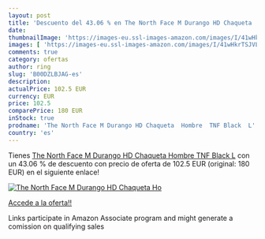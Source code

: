 ```yaml
---
layout: post
title: 'Descuento del 43.06 % en The North Face M Durango HD Chaqueta  Ho'
date: 
thumbnailImage: 'https://images-eu.ssl-images-amazon.com/images/I/41wHkrTSJVL._SL200_.jpg'
images: [ 'https://images-eu.ssl-images-amazon.com/images/I/41wHkrTSJVL._SL200_.jpg' ]
comments: true
category: ofertas
author: ring
slug: 'B00DZLBJAG-es'
description:
actualPrice: 102.5 EUR
currency: EUR
price: 102.5
comparePrice: 180 EUR
inStock: true
prodname: 'The North Face M Durango HD Chaqueta  Hombre  TNF Black  L'
country: 'es'
---
```


Tienes [The North Face M Durango HD Chaqueta  Hombre  TNF Black  L](https://www.amazon.es/dp/B00DZLBJAG/?tag=tolees-21) con un 43.06 % de descuento con precio de oferta de 102.5 EUR (original: 180 EUR) en el siguiente enlace!

[![The North Face M Durango HD Chaqueta  Ho](https://images-eu.ssl-images-amazon.com/images/I/41wHkrTSJVL._SL200_.jpg)](https://www.amazon.es/dp/B00DZLBJAG/?tag=tolees-21)

[Accede a la oferta!!](https://www.amazon.es/dp/B00DZLBJAG/?tag=tolees-21)

Links participate in Amazon Associate program and might generate a comission on qualifying sales



